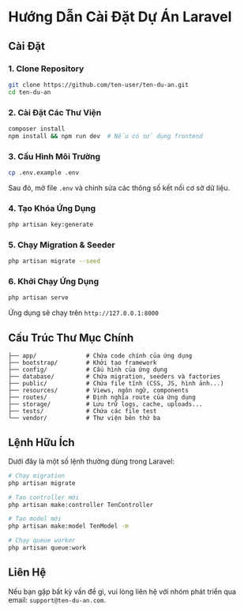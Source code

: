 # Hướng Dẫn Cài Đặt Dự Án Laravel



## Cài Đặt
### 1. Clone Repository
```bash
git clone https://github.com/ten-user/ten-du-an.git
cd ten-du-an
```

### 2. Cài Đặt Các Thư Viện
```bash
composer install
npm install && npm run dev  # Nếu có sử dụng frontend
```

### 3. Cấu Hình Môi Trường
```bash
cp .env.example .env
```
Sau đó, mở file `.env` và chỉnh sửa các thông số kết nối cơ sở dữ liệu.

### 4. Tạo Khóa Ứng Dụng
```bash
php artisan key:generate
```

### 5. Chạy Migration & Seeder
```bash
php artisan migrate --seed
```

### 6. Khởi Chạy Ứng Dụng
```bash
php artisan serve
```
Ứng dụng sẽ chạy trên `http://127.0.0.1:8000`

## Cấu Trúc Thư Mục Chính
```
├── app/              # Chứa code chính của ứng dụng
├── bootstrap/        # Khởi tạo framework
├── config/           # Cấu hình của ứng dụng
├── database/         # Chứa migration, seeders và factories
├── public/           # Chứa file tĩnh (CSS, JS, hình ảnh...)
├── resources/        # Views, ngôn ngữ, components
├── routes/           # Định nghĩa route của ứng dụng
├── storage/          # Lưu trữ logs, cache, uploads...
├── tests/            # Chứa các file test
└── vendor/           # Thư viện bên thứ ba
```

## Lệnh Hữu Ích
Dưới đây là một số lệnh thường dùng trong Laravel:
```bash
# Chạy migration
php artisan migrate

# Tạo controller mới
php artisan make:controller TenController

# Tạo model mới
php artisan make:model TenModel -m

# Chạy queue worker
php artisan queue:work
```

## Liên Hệ
Nếu bạn gặp bất kỳ vấn đề gì, vui lòng liên hệ với nhóm phát triển qua email: `support@ten-du-an.com`.

